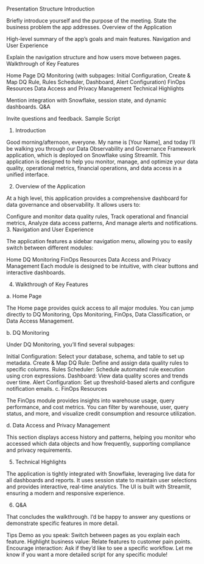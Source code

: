 Presentation Structure
Introduction

Briefly introduce yourself and the purpose of the meeting.
State the business problem the app addresses.
Overview of the Application

High-level summary of the app’s goals and main features.
Navigation and User Experience

Explain the navigation structure and how users move between pages.
Walkthrough of Key Features

Home Page
DQ Monitoring (with subpages: Initial Configuration, Create & Map DQ Rule, Rules Scheduler, Dashboard, Alert Configuration)
FinOps Resources
Data Access and Privacy Management
Technical Highlights

Mention integration with Snowflake, session state, and dynamic dashboards.
Q&A

Invite questions and feedback.
Sample Script
1. Introduction

Good morning/afternoon, everyone. My name is [Your Name], and today I’ll be walking you through our Data Observability and Governance Framework application, which is deployed on Snowflake using Streamlit. This application is designed to help you monitor, manage, and optimize your data quality, operational metrics, financial operations, and data access in a unified interface.

2. Overview of the Application

At a high level, this application provides a comprehensive dashboard for data governance and observability. It allows users to:

Configure and monitor data quality rules,
Track operational and financial metrics,
Analyze data access patterns,
And manage alerts and notifications.
3. Navigation and User Experience

The application features a sidebar navigation menu, allowing you to easily switch between different modules:

Home
DQ Monitoring
FinOps Resources
Data Access and Privacy Management
Each module is designed to be intuitive, with clear buttons and interactive dashboards.

4. Walkthrough of Key Features

a. Home Page

The Home page provides quick access to all major modules. You can jump directly to DQ Monitoring, Ops Monitoring, FinOps, Data Classification, or Data Access Management.

b. DQ Monitoring

Under DQ Monitoring, you’ll find several subpages:

Initial Configuration: Select your database, schema, and table to set up metadata.
Create & Map DQ Rule: Define and assign data quality rules to specific columns.
Rules Scheduler: Schedule automated rule execution using cron expressions.
Dashboard: View data quality scores and trends over time.
Alert Configuration: Set up threshold-based alerts and configure notification emails.
c. FinOps Resources

The FinOps module provides insights into warehouse usage, query performance, and cost metrics. You can filter by warehouse, user, query status, and more, and visualize credit consumption and resource utilization.

d. Data Access and Privacy Management

This section displays access history and patterns, helping you monitor who accessed which data objects and how frequently, supporting compliance and privacy requirements.

5. Technical Highlights

The application is tightly integrated with Snowflake, leveraging live data for all dashboards and reports. It uses session state to maintain user selections and provides interactive, real-time analytics. The UI is built with Streamlit, ensuring a modern and responsive experience.

6. Q&A

That concludes the walkthrough. I’d be happy to answer any questions or demonstrate specific features in more detail.

Tips
Demo as you speak: Switch between pages as you explain each feature.
Highlight business value: Relate features to customer pain points.
Encourage interaction: Ask if they’d like to see a specific workflow.
Let me know if you want a more detailed script for any specific module!

